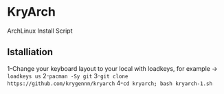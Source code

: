 # KryArch
ArchLinux Install Script

## Istalliation
1-Change your keyboard layout to your local with loadkeys, for example -> `loadkeys us`
2-`pacman -Sy git`
3-`git clone https://github.com/krygennn/kryarch`
4-`cd kryarch; bash kryarch-1.sh`
